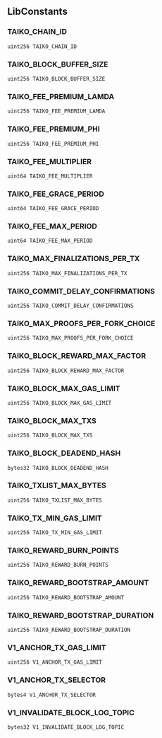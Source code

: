 ## LibConstants

### TAIKO_CHAIN_ID

```solidity
uint256 TAIKO_CHAIN_ID
```

### TAIKO_BLOCK_BUFFER_SIZE

```solidity
uint256 TAIKO_BLOCK_BUFFER_SIZE
```

### TAIKO_FEE_PREMIUM_LAMDA

```solidity
uint256 TAIKO_FEE_PREMIUM_LAMDA
```

### TAIKO_FEE_PREMIUM_PHI

```solidity
uint256 TAIKO_FEE_PREMIUM_PHI
```

### TAIKO_FEE_MULTIPLIER

```solidity
uint64 TAIKO_FEE_MULTIPLIER
```

### TAIKO_FEE_GRACE_PERIOD

```solidity
uint64 TAIKO_FEE_GRACE_PERIOD
```

### TAIKO_FEE_MAX_PERIOD

```solidity
uint64 TAIKO_FEE_MAX_PERIOD
```

### TAIKO_MAX_FINALIZATIONS_PER_TX

```solidity
uint256 TAIKO_MAX_FINALIZATIONS_PER_TX
```

### TAIKO_COMMIT_DELAY_CONFIRMATIONS

```solidity
uint256 TAIKO_COMMIT_DELAY_CONFIRMATIONS
```

### TAIKO_MAX_PROOFS_PER_FORK_CHOICE

```solidity
uint256 TAIKO_MAX_PROOFS_PER_FORK_CHOICE
```

### TAIKO_BLOCK_REWARD_MAX_FACTOR

```solidity
uint256 TAIKO_BLOCK_REWARD_MAX_FACTOR
```

### TAIKO_BLOCK_MAX_GAS_LIMIT

```solidity
uint256 TAIKO_BLOCK_MAX_GAS_LIMIT
```

### TAIKO_BLOCK_MAX_TXS

```solidity
uint256 TAIKO_BLOCK_MAX_TXS
```

### TAIKO_BLOCK_DEADEND_HASH

```solidity
bytes32 TAIKO_BLOCK_DEADEND_HASH
```

### TAIKO_TXLIST_MAX_BYTES

```solidity
uint256 TAIKO_TXLIST_MAX_BYTES
```

### TAIKO_TX_MIN_GAS_LIMIT

```solidity
uint256 TAIKO_TX_MIN_GAS_LIMIT
```

### TAIKO_REWARD_BURN_POINTS

```solidity
uint256 TAIKO_REWARD_BURN_POINTS
```

### TAIKO_REWARD_BOOTSTRAP_AMOUNT

```solidity
uint256 TAIKO_REWARD_BOOTSTRAP_AMOUNT
```

### TAIKO_REWARD_BOOTSTRAP_DURATION

```solidity
uint256 TAIKO_REWARD_BOOTSTRAP_DURATION
```

### V1_ANCHOR_TX_GAS_LIMIT

```solidity
uint256 V1_ANCHOR_TX_GAS_LIMIT
```

### V1_ANCHOR_TX_SELECTOR

```solidity
bytes4 V1_ANCHOR_TX_SELECTOR
```

### V1_INVALIDATE_BLOCK_LOG_TOPIC

```solidity
bytes32 V1_INVALIDATE_BLOCK_LOG_TOPIC
```
